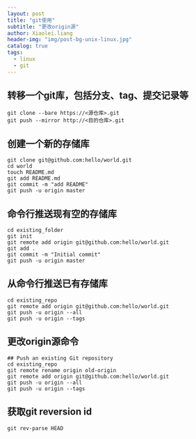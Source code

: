 ```yaml
---
layout: post
title: "git使用"
subtitle: "更改origin源"
author: Xiaolei.liang
header-img: "img/post-bg-unix-linux.jpg"
catalog: true
tags:
  - linux
  - git
---
```

## 转移一个git库，包括分支、tag、提交记录等
```
git clone --bare https://<源仓库>.git
git push --mirror http://<目的仓库>.git
```
## 创建一个新的存储库
```
git clone git@github.com:hello/world.git
cd world
touch README.md 
git add README.md 
git commit -m "add README" 
git push -u origin master 
```

## 命令行推送现有空的存储库
```
cd existing_folder 
git init 
git remote add origin git@github.com:hello/world.git
git add . 
git commit -m "Initial commit" 
git push -u origin master 
```

## 从命令行推送已有存储库
```
cd existing_repo 
git remote add origin git@github.com:hello/world.git
git push -u origin --all 
git push -u origin --tags 
```

## 更改origin源命令
```
## Push an existing Git repository
cd existing_repo
git remote rename origin old-origin
git remote add origin git@github.com:hello/world.git
git push -u origin --all
git push -u origin --tags
```

## 获取git reversion id
```
git rev-parse HEAD 
```
